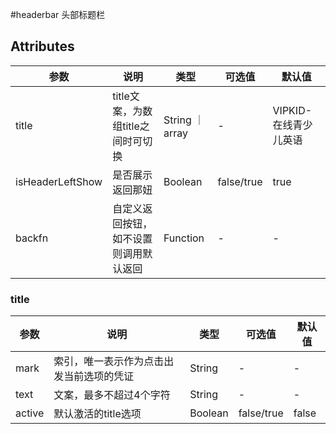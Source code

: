#headerbar 头部标题栏

## Attributes
|  参数 | 说明 | 类型  | 可选值  | 默认值  |
| ------------ | ------------ | ------------ | ------------ | ------------ |
|title|title文案，为数组title之间时可切换 |String ｜ array |-|VIPKID-在线青少儿英语|
|isHeaderLeftShow | 是否展示返回那妞|Boolean|false/true|true|
|backfn | 自定义返回按钮，如不设置则调用默认返回|Function|-|-|

### title
|  参数 | 说明 | 类型  | 可选值  | 默认值  |
| ------------ | ------------ | ------------ | ------------ | ------------ |
|mark| 索引，唯一表示作为点击出发当前选项的凭证 | String |-|-|
|text | 文案，最多不超过4个字符 |String|-|-|
|active | 默认激活的title选项|Boolean|false/true|false|




